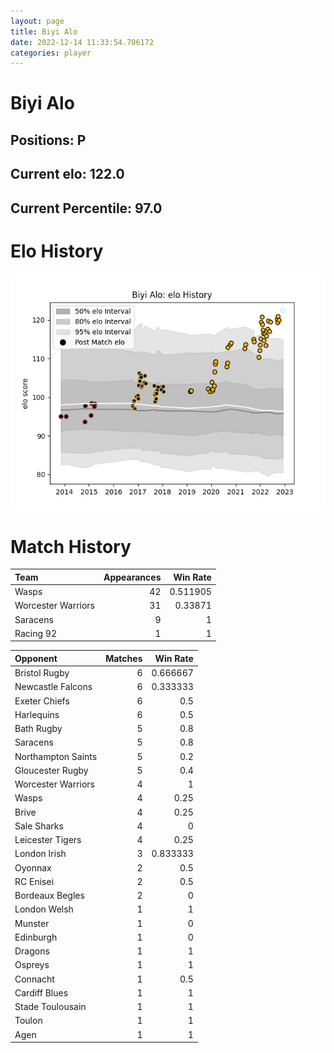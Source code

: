 ```yaml
---  
layout: page  
title: Biyi Alo  
date: 2022-12-14 11:33:54.706172  
categories: player  
---
```

# Biyi Alo

## Positions: P

## Current elo: 122.0

## Current Percentile: 97.0

# Elo History


![elo history](history_BiyiAlo.png)
# Match History


| Team               |   Appearances |   Win Rate |
|:-------------------|--------------:|-----------:|
| Wasps              |            42 |   0.511905 |
| Worcester Warriors |            31 |   0.33871  |
| Saracens           |             9 |   1        |
| Racing 92          |             1 |   1        |

| Opponent           |   Matches |   Win Rate |
|:-------------------|----------:|-----------:|
| Bristol Rugby      |         6 |   0.666667 |
| Newcastle Falcons  |         6 |   0.333333 |
| Exeter Chiefs      |         6 |   0.5      |
| Harlequins         |         6 |   0.5      |
| Bath Rugby         |         5 |   0.8      |
| Saracens           |         5 |   0.8      |
| Northampton Saints |         5 |   0.2      |
| Gloucester Rugby   |         5 |   0.4      |
| Worcester Warriors |         4 |   1        |
| Wasps              |         4 |   0.25     |
| Brive              |         4 |   0.25     |
| Sale Sharks        |         4 |   0        |
| Leicester Tigers   |         4 |   0.25     |
| London Irish       |         3 |   0.833333 |
| Oyonnax            |         2 |   0.5      |
| RC Enisei          |         2 |   0.5      |
| Bordeaux Begles    |         2 |   0        |
| London Welsh       |         1 |   1        |
| Munster            |         1 |   0        |
| Edinburgh          |         1 |   0        |
| Dragons            |         1 |   1        |
| Ospreys            |         1 |   1        |
| Connacht           |         1 |   0.5      |
| Cardiff Blues      |         1 |   1        |
| Stade Toulousain   |         1 |   1        |
| Toulon             |         1 |   1        |
| Agen               |         1 |   1        |